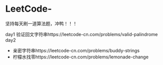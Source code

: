 # LeetCode-
坚持每天刷一道算法题，冲鸭！！！

day1 验证回文字符串https://leetcode-cn.com/problems/valid-palindrome
day2 
- 亲密字符串https://leetcode-cn.com/problems/buddy-strings
- 柠檬水找零https://leetcode-cn.com/problems/lemonade-change

